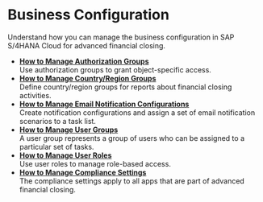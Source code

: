 <!-- loio9719d0a40b3d46d4bd06554cf954ae57 -->

# Business Configuration

Understand how you can manage the business configuration in SAP S/4HANA Cloud for advanced financial closing.

-   **[How to Manage Authorization Groups](how-to-manage-authorization-groups-d3c02b0.md "Use authorization groups to grant object-specific access.")**  
Use authorization groups to grant object-specific access.
-   **[How to Manage Country/Region Groups](how-to-manage-country-region-groups-9236c05.md "Define country/region groups for reports about financial closing activities.")**  
Define country/region groups for reports about financial closing activities.
-   **[How to Manage Email Notification Configurations](how-to-manage-email-notification-configurations-c4e2569.md "Create notification configurations and assign a set of email notification scenarios to a
		task list.")**  
Create notification configurations and assign a set of email notification scenarios to a task list.
-   **[How to Manage User Groups](how-to-manage-user-groups-e2f793a.md "A user group represents a group of users who can be assigned to a particular set of
		tasks.")**  
A user group represents a group of users who can be assigned to a particular set of tasks.
-   **[How to Manage User Roles](how-to-manage-user-roles-c621794.md "Use user roles to manage role-based access.")**  
Use user roles to manage role-based access.
-   **[How to Manage Compliance Settings](how-to-manage-compliance-settings-835ce12.md "The compliance settings apply to all apps that are part of advanced financial
                                                closing.")**  
The compliance settings apply to all apps that are part of advanced financial closing.

